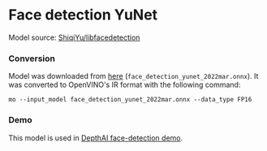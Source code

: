 # Face detection YuNet

Model source: [ShiqiYu/libfacedetection](https://github.com/ShiqiYu/libfacedetection)

### Conversion

Model was downloaded from [here](https://github.com/opencv/opencv_zoo/commit/4fb591053ba1201c07c68929cc324787d5afaa6c) (`face_detection_yunet_2022mar.onnx`). It was converted to OpenVINO's IR format with the following command:

```
mo --input_model face_detection_yunet_2022mar.onnx --data_type FP16
```

### Demo

This model is used in [DepthAI face-detection demo](https://github.com/luxonis/depthai-experiments/tree/master/gen2-face-detection).